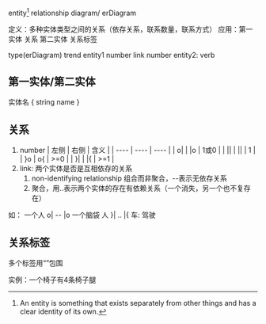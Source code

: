 entity[^1] relationship diagram/ erDiagram

定义：多种实体类型之间的关系（依存关系，联系数量，联系方式）
应用：第一实体 关系 第二实体 关系标签

type(erDiagram) trend
entity1 number link number entity2: verb

## 第一实体/第二实体
实体名 {
string name
}
## 关系
1. number
| 左侧 | 右侧 | 含义 |
| ---- | ---- | ---- |
| o\|    | \|o     |  1或0    |
| \|\|    | \|\|     |  1    |
| }o    | o{     |  >=0    |
| }\|    | \|{     |  >=1    |
2. link: 两个实体是否是互相依存的关系
	1. non-identifying relationship 组合而非聚合，--表示无依存关系
	2. 聚合，用..表示两个实体的存在有依赖关系（一个消失，另一个也不复存在）

如：
一个人 o| -- |o 一个脑袋
人 }| .. |{ 车: 驾驶

## 关系标签
多个标签用“”包围

实例：一个椅子有4条椅子腿

[^1]: An entity is something that exists separately from other things and has a clear identity of its own.